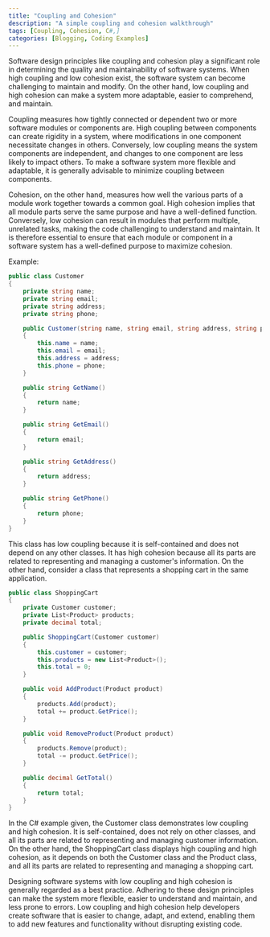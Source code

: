 ```yaml
---
title: "Coupling and Cohesion"
description: "A simple coupling and cohesion walkthrough"
tags: [Coupling, Cohesion, C#,]
categories: [Blogging, Coding Examples]
---
```


Software design principles like coupling and cohesion play a significant role in determining the quality and maintainability of software systems. When high coupling and low cohesion exist, the software system can become challenging to maintain and modify. On the other hand, low coupling and high cohesion can make a system more adaptable, easier to comprehend, and maintain.

Coupling measures how tightly connected or dependent two or more software modules or components are. High coupling between components can create rigidity in a system, where modifications in one component necessitate changes in others. Conversely, low coupling means the system components are independent, and changes to one component are less likely to impact others. To make a software system more flexible and adaptable, it is generally advisable to minimize coupling between components.

Cohesion, on the other hand, measures how well the various parts of a module work together towards a common goal. High cohesion implies that all module parts serve the same purpose and have a well-defined function. Conversely, low cohesion can result in modules that perform multiple, unrelated tasks, making the code challenging to understand and maintain. It is therefore essential to ensure that each module or component in a software system has a well-defined purpose to maximize cohesion.

Example: 

```csharp
public class Customer
{
    private string name;
    private string email;
    private string address;
    private string phone;

    public Customer(string name, string email, string address, string phone)
    {
        this.name = name;
        this.email = email;
        this.address = address;
        this.phone = phone;
    }

    public string GetName()
    {
        return name;
    }

    public string GetEmail()
    {
        return email;
    }

    public string GetAddress()
    {
        return address;
    }

    public string GetPhone()
    {
        return phone;
    }
}
```

This class has low coupling because it is self-contained and does not depend on any other classes. It has high cohesion because all its parts are related to representing and managing a customer's information.
On the other hand, consider a class that represents a shopping cart in the same application. 

```csharp
public class ShoppingCart
{
    private Customer customer;
    private List<Product> products;
    private decimal total;

    public ShoppingCart(Customer customer)
    {
        this.customer = customer;
        this.products = new List<Product>();
        this.total = 0;
    }

    public void AddProduct(Product product)
    {
        products.Add(product);
        total += product.GetPrice();
    }

    public void RemoveProduct(Product product)
    {
        products.Remove(product);
        total -= product.GetPrice();
    }

    public decimal GetTotal()
    {
        return total;
    }
}
```

In the C# example given, the Customer class demonstrates low coupling and high cohesion. It is self-contained, does not rely on other classes, and all its parts are related to representing and managing customer information. On the other hand, the ShoppingCart class displays high coupling and high cohesion, as it depends on both the Customer class and the Product class, and all its parts are related to representing and managing a shopping cart.

Designing software systems with low coupling and high cohesion is generally regarded as a best practice. Adhering to these design principles can make the system more flexible, easier to understand and maintain, and less prone to errors. Low coupling and high cohesion help developers create software that is easier to change, adapt, and extend, enabling them to add new features and functionality without disrupting existing code.


